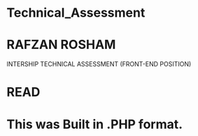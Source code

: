 # Technical_Assessment
# RAFZAN ROSHAM 
 INTERSHIP TECHNICAL ASSESSMENT (FRONT-END POSITION)
# READ #
# This was Built in .PHP format. #
